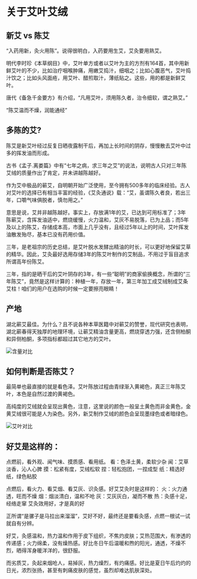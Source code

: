# 关于艾叶艾绒

## 新艾 vs 陈艾

“入药用新，灸火用陈”。说得很明白，入药要用生艾，艾灸要用熟艾。

明代李时珍《本草纲目》中，艾叶单方或者以艾叶为主的方剂有164首，其中用新鲜艾叶的不少，比如治疗咽喉肿痛，用嫩艾捣汁，细咽之；比如心腹恶气，艾叶捣汁饮之；比如头风面疮，用艾叶、醋煎取汁，薄纸贴之。这些，用的都是新鲜艾叶。

唐代《备急千金要方》有介绍，“凡用艾叶，须用陈久者，治令细软，谓之熟艾。”

“陈艾温而不燥，润能通经”

## 多陈的艾?

陈艾是新艾叶经过反复日晒夜露制干后，再加上长时间的阴存，慢慢散去艾叶中过多的挥发油而形成。

古书《孟子.离娄篇》中有“七年之病，求三年之艾”的说法，说明古人只对三年陈艾绒的质量作出了肯定，并未讲越陈越好。

作为艾中极品的蕲艾，自明朝开始广泛使用，至今拥有500多年的临床经验。古人对艾叶的选择已有相当丰富的经验，《艾灸通说》载：“艾，虽谓陈久者良，若出三年，口嚼气味俱脱者，慎勿用之。”

意思是说，艾并非越陈越好。事实上，存放满1年的艾，已达到可用标准了；3年陈蕲艾，含挥发油适中，燃烧缓慢，火力温和，艾灰不易脱落，已为上品；而5年及以上的陈艾，存储成本高，市面上几乎没有，且经过5年以上的时间，艾叶挥发油散发殆尽，基本已没有药用价值。

三年，是老祖宗的历史总结，是艾叶脱水发酵出精油的时长，可以更好地保留艾草的精华。因此，艾灸最好选用存储3年的陈艾叶制作的艾制品，不用过于盲目追求所谓高年份陈艾。

三年，指的是晒干后的艾叶阴存的3年，有一些“聪明”的商家偷换概念，所谓的“三年陈艾”，竟然是这样计算的：种植一年，存放一年，第三年加工成艾绒制成艾条艾柱！咱们的用户在选购的时候一定要擦亮眼睛！

## 产地

湖北蕲艾最佳。为什么？且不说各种本草医籍中对蕲艾的赞誉，现代研究也表明，湖北蕲春得天独厚的地理环境，让蕲艾精油含量更高，燃烧穿透力强，还含侧柏酮和异侧柏酮，多项指标都超过其它地方的艾叶。

![含量对比](http://www.aijiutop.com/uploads/allimg/191118/1J33425P-4.jpg)

## 如何判断是否陈艾？

最简单也最直接的就是看色泽。艾叶陈放过程由青绿渐入黄褐色，真正三年陈艾叶，本色是自然过渡的黄褐色。

高纯度的艾绒就会呈现出黄色，注意，这里说的颜色一般呈土黄色而非金黄色，金黄艾绒很可能是人为染色。另外，新艾制作艾绒的颜色会呈现墨绿色或者暗绿色。

![艾叶对比](http://www.aijiutop.com/uploads/allimg/191118/1J3346128-2.jpg)

## 好艾是这样的：

点燃前，看外观、闻气味、摸质感、看用纸。
看：色泽土黄，柔软少杂
闻：艾草淡香，沁人心脾
摸：松紧有度，艾绒松软
捏：轻松抱团，一捏成型
纸：精选好纸，绿色粘胶

点燃后，看火力、看艾烟、看艾灰、识灸感。好艾艾灸时是这样的：
火：火力通透，旺而不燥
烟：烟淡清白，温和不呛
灰：艾灰灰白，凝而不散
热：灸感十足，经络走窜
艾灸效用好，才是真的好

正所谓“是骡子是马拉出来溜溜”，艾好不好，最终还是要看灸感，点燃一根试一试就自有分辨。

好艾，灸感温和，热力温和作用于皮下组织，不焦灼皮肤；艾热范围大，有渗透的传递感；火力绵柔，没有燥热感。好比冬日午后温暖和煦的阳光，通透，不燥不烈，晒得浑身暖洋洋的，很舒服。

而劣质艾，灸起来烟呛人，易掉灰，热力燥烈，有灼痛感。好比是夏日午后灼灼的日光，浓烈张扬，甚至有刺痛皮肤的感觉，虽烈却难达肌肤深处。 
